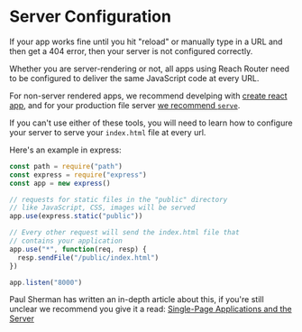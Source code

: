 # Server Configuration

If your app works fine until you hit "reload" or manually type in a URL and then get a 404 error, then your server is not configured correctly.

Whether you are server-rendering or not, all apps using Reach Router need to be configured to deliver the same JavaScript code at every URL.

For non-server rendered apps, we recommend develping with [create react app](https://github.com/facebook/create-react-app), and for your production file server [we recommend `serve`](https://github.com/zeit/serve#readme).

If you can't use either of these tools, you will need to learn how to configure your server to serve your `index.html` file at every url.

Here's an example in express:

```js
const path = require("path")
const express = require("express")
const app = new express()

// requests for static files in the "public" directory
// like JavaScript, CSS, images will be served
app.use(express.static("public"))

// Every other request will send the index.html file that
// contains your application
app.use("*", function(req, resp) {
  resp.sendFile("/public/index.html")
})

app.listen("8000")
```

Paul Sherman has written an in-depth article about this, if you're still unclear we recommend you give it a read: [Single-Page Applications and the Server](https://blog.pshrmn.com/single-page-applications-and-the-server/)
